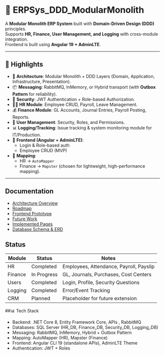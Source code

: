 # 🏢 ERPSys_DDD_ModularMonolith

A **Modular Monolith ERP System** built with **Domain-Driven Design (DDD)** principles.  
Supports **HR, Finance, User Management, and Logging** with cross-module integration.  
Frontend is built using **Angular 19 + AdminLTE**.

---

## 🌟 Highlights

- 🧩 **Architecture**: Modular Monolith + DDD Layers (Domain, Application, Infrastructure, Presentation).  
- 📦 **Messaging**: RabbitMQ, InMemory, or Hybrid transport (with **Outbox Pattern** for reliability).  
- 🔐 **Security**: JWT Authentication + Role-based Authorization.  
- 🧑‍💼 **HR Module**: Employee CRUD, Payroll, Leave Management.  
- 💰 **Finance Module**: GL Accounts, Journal Entries, Payroll Posting, Reports.  
- 👥 **User Management**: Security, Roles, and Permissions.  
- 📊 **Logging/Tracking**: Issue tracking & system monitoring module for IT/Production.  
- 🎨 **Frontend (Angular + AdminLTE)**:  
  - Login & Role-based auth  
  - Employee CRUD (MVP)  
- 🔀 **Mapping**:  
  - HR → `AutoMapper`  
  - Finance → `Mapster` (chosen for lightweight, high-performance mapping).

---

## Documentation

- [Architecture Overview](docs/Architecture.md)  
- [Roadmap](docs/Roadmap.md)  
- [Frontend Prototype](docs/FrontendPrototype.md)  
- [Future Work](docs/FutureWork.md)  
- [Implemented Pages](docs/ImplementedPages.md)  
- [Database Schema & ERD](docs/Database.md)  

## Status

| Module      | Status          | Notes                                      |
|-------------|-----------------|--------------------------------------------|
| HR          | Completed       | Employees, Attendance, Payroll, Payslip    |
| Finance     | In Progress     | GL, Journals, Purchases, Cost Centers      |
| Users       | Completed       | Login, Profile, Security Questions         |
| Logging     | Completed       | Error/Event Tracking                       |
| CRM         | Planned         | Placeholder for future extension           |

##📊 Tech Stack
- Backend: .NET Core 8, Entity Framework Core, APIs , RabbitMQ
- Databases: SQL Server (HR_DB, Finance_DB, Security_DB, Logging_DB)
- Messaging: RabbitMQ, InMemory, Hybrid + Outbox Pattern
- Mapping: AutoMapper (HR), Mapster (Finance)
- Frontend: Angular CLI 19 (standalone APIs), AdminLTE Theme
- Authentication: JWT + Roles

